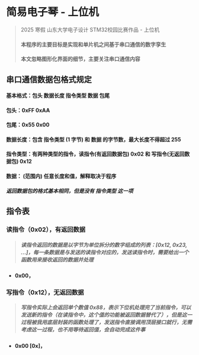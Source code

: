 # 简易电子琴 - 上位机
>  2025 寒假 山东大学电子设计 STM32校园比赛作品 - 上位机
>
> #### 本程序的主要目标是实现和单片机之间基于串口通信的数字孪生
>
> #### 本文忽略图形化界面的细节，主要关注串口通信内容



## 串口通信数据包格式规定

#### 基本格式：包头 数据长度 指令类型 数据 包尾

#### 包头：0xFF 0xAA

#### 包尾：0x55 0x00

#### 数据长度：包含 指令类型 (1 字节) 和 数据 的字节数，最大长度不得超过 255

#### 指令类型：有两种类型的指令，读指令(有返回数据包) 0x02 和 写指令(无返回数据包) 0x12

#### 数据： (范围内) 任意长度和值，解释取决于程序

#### *返回数据包的格式基本相同，但是没有 指令类型 这一项*



## 指令表

### 读指令（0x02），有返回数据

> ##### 读指令返回的数据是以字节为单位拆分的数字组成的列表：[0x12, 0x23, ...]，每一条数据是与发送的读指令对应的，发送读指令时，需要给出一个函数用来接收返回的数据并处理

- #### 0x00，

  


### 写指令（0x12），无返回数据

> ##### 写指令实际上会返回单个数值 0x88，表示下位机处理完了当前指令，可以发送新的指令（在读指令中，这个值的功能被返回数据替代了），但是这一过程被我用底层封装的函数处理了，发送指令直接调用顶层接口就行，无需考虑这一过程，也不用等待返回值，会自动完成这件事

- #### 0x00 [0x]，


